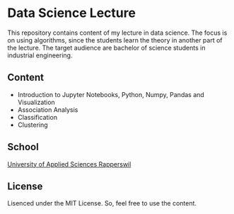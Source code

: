 # Data Science Lecture

This repository contains content of my lecture in data science.
The focus is on using algorithms, since the students learn the theory in another part of the lecture.
The target audience are bachelor of science students in industrial engineering.

## Content

- Introduction to Jupyter Notebooks, Python, Numpy, Pandas and Visualization
- Association Analysis
- Classification
- Clustering

## School

[University of Applied Sciences Rapperswil](https://www.hsr.ch)

## License

Lisenced under the MIT License.
So, feel free to use the content.
